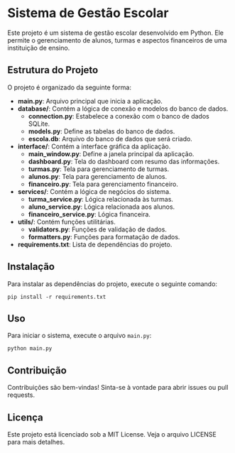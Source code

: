 # Sistema de Gestão Escolar

Este projeto é um sistema de gestão escolar desenvolvido em Python. Ele permite o gerenciamento de alunos, turmas e aspectos financeiros de uma instituição de ensino.

## Estrutura do Projeto

O projeto é organizado da seguinte forma:

- **main.py**: Arquivo principal que inicia a aplicação.
- **database/**: Contém a lógica de conexão e modelos do banco de dados.
  - **connection.py**: Estabelece a conexão com o banco de dados SQLite.
  - **models.py**: Define as tabelas do banco de dados.
  - **escola.db**: Arquivo do banco de dados que será criado.
- **interface/**: Contém a interface gráfica da aplicação.
  - **main_window.py**: Define a janela principal da aplicação.
  - **dashboard.py**: Tela do dashboard com resumo das informações.
  - **turmas.py**: Tela para gerenciamento de turmas.
  - **alunos.py**: Tela para gerenciamento de alunos.
  - **financeiro.py**: Tela para gerenciamento financeiro.
- **services/**: Contém a lógica de negócios do sistema.
  - **turma_service.py**: Lógica relacionada às turmas.
  - **aluno_service.py**: Lógica relacionada aos alunos.
  - **financeiro_service.py**: Lógica financeira.
- **utils/**: Contém funções utilitárias.
  - **validators.py**: Funções de validação de dados.
  - **formatters.py**: Funções para formatação de dados.
- **requirements.txt**: Lista de dependências do projeto.

## Instalação

Para instalar as dependências do projeto, execute o seguinte comando:

```
pip install -r requirements.txt
```

## Uso

Para iniciar o sistema, execute o arquivo `main.py`:

```
python main.py
```

## Contribuição

Contribuições são bem-vindas! Sinta-se à vontade para abrir issues ou pull requests.

## Licença

Este projeto está licenciado sob a MIT License. Veja o arquivo LICENSE para mais detalhes.